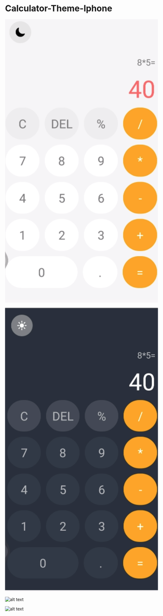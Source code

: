 # Calculator-Theme-Iphone

![This is an image](/assets/light.png)

![This is an image](/assets/dark.png)

![alt text](https://github.com/[jerrieff]/[Calculator-Theme-Iphone]/blob/[main]/assets/dark.png?raw=true)

![alt text](https://github.com/[jerrieff]/[Calculator-Theme-Iphone]/blob/[main]/assets/light.png?raw=true)
